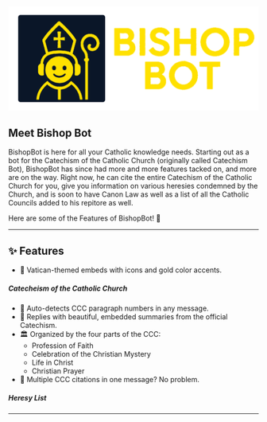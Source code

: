 ![BishopBot Logo](./assets/imgs/bishop-bot-banner.png)

## Meet Bishop Bot
BishopBot is here for all your Catholic knowledge needs. Starting out as a bot for the Catechism of the Catholic Church (originally called Catechism Bot), BishopBot
has since had more and more features tacked on, and more are on the way. Right now, he can cite the entire Catechism of the Catholic Church for you, give you information
on various heresies condemned by the Church, and is soon to have Canon Law as well as a list of all the Catholic Councils added to his repitore as well. 

Here are some of the Features of BishopBot! 🙌

---

## ✨ Features

- 📜 Vatican-themed embeds with icons and gold color accents.

##### Catecheism of the Catholic Church
- 📖 Auto-detects CCC paragraph numbers in any message.
- 🧠 Replies with beautiful, embedded summaries from the official Catechism.
- 🏛️ Organized by the four parts of the CCC:
  - Profession of Faith
  - Celebration of the Christian Mystery
  - Life in Christ
  - Christian Prayer
- 🔄 Multiple CCC citations in one message? No problem.

##### Heresy List
---